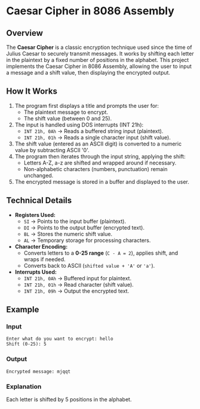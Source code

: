 # Caesar Cipher in 8086 Assembly  

##  Overview  
The **Caesar Cipher** is a classic encryption technique used since the time of Julius Caesar to securely transmit messages. It works by shifting each letter in the plaintext by a fixed number of positions in the alphabet. This project implements the Caesar Cipher in 8086 Assembly, allowing the user to input a message and a shift value, then displaying the encrypted output.  

##  How It Works  
1. The program first displays a title and prompts the user for:  
   - The plaintext message to encrypt.  
   - The shift value (between 0 and 25).  
2. The input is handled using DOS interrupts (INT 21h):  
   - `INT 21h, 0Ah` → Reads a buffered string input (plaintext).  
   - `INT 21h, 01h` → Reads a single character input (shift value).  
3. The shift value (entered as an ASCII digit) is converted to a numeric value by subtracting ASCII '0'.  
4. The program then iterates through the input string, applying the shift:  
   - Letters A-Z, a-z are shifted and wrapped around if necessary.  
   - Non-alphabetic characters (numbers, punctuation) remain unchanged.  
5. The encrypted message is stored in a buffer and displayed to the user.  

##  Technical Details  
- **Registers Used:**  
  - `SI` → Points to the input buffer (plaintext).  
  - `DI` → Points to the output buffer (encrypted text).  
  - `BL` → Stores the numeric shift value.  
  - `AL` → Temporary storage for processing characters.  
- **Character Encoding:**  
  - Converts letters to a **0-25 range** (`C - A = 2`), applies shift, and wraps if needed.  
  - Converts back to ASCII (`shifted value + 'A'` or `'a'`).  
- **Interrupts Used:**  
  - `INT 21h, 0Ah` → Buffered input for plaintext.  
  - `INT 21h, 01h` → Read character (shift value).  
  - `INT 21h, 09h` → Output the encrypted text.  

##  Example  
### Input  
```
Enter what do you want to encrypt: hello
Shift (0-25): 5  
```
### Output  
```
Encrypted message: mjqqt  
```
### Explanation  
Each letter is shifted by 5 positions in the alphabet. 
